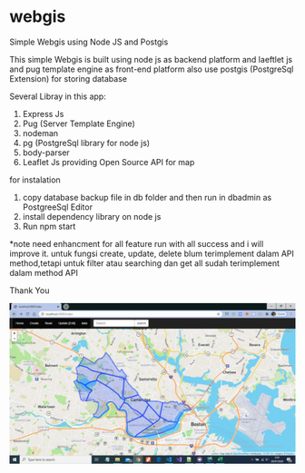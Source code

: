 # webgis
Simple Webgis using Node JS and Postgis

This simple Webgis is built using node js as backend platform and laeftlet js and pug template engine  as front-end platform also use postgis (PostgreSql Extension) for storing database

Several Libray in this app:
1. Express Js 
2. Pug (Server Template Engine)
3. nodeman
4. pg (PostgreSql library for node js)
5. body-parser
6. Leaflet Js providing Open Source API for map

for instalation 
1. copy database backup file in db folder and then run in dbadmin as PostgreeSql Editor
2. install dependency library on node js
3. Run npm start

*note
need enhancment for all feature run with all  success and i will improve it.
untuk fungsi create, update, delete blum terimplement dalam API method,tetapi untuk filter atau searching dan get all sudah terimplement dalam method API

Thank You

![webgisharvard](https://github.com/adepamungkas/webgis/blob/master/screenshoot.JPG)





